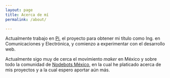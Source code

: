 ```yaml
---
layout: page
title: Acerca de mí
permalink: /about/

---
```


Actualmente trabajo en [Pi](https://github.com/IanMezza/ThePi), el proyecto para obtener mi título como Ing. en Comunicaciones y Electrónica, y comienzo a experimentar con el desarrollo web.

Actualmente sigo muy de cerca el movimiento *maker* en México y sobre todo la comunidad de [Nodebots México](https://twitter.com/NodeBotsMX), en la cual he platicado acerca de mis proyectos y a la cual espero aportar aún más.


